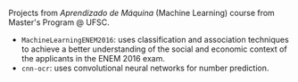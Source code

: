 Projects from *Aprendizado de Máquina* (Machine Learning) course from Master's Program @ UFSC.

* `MachineLearningENEM2016`: uses classification and association techniques to achieve a better understanding of the social and economic context of the applicants in the ENEM 2016 exam.
* `cnn-ocr`: uses convolutional neural networks for number prediction.
